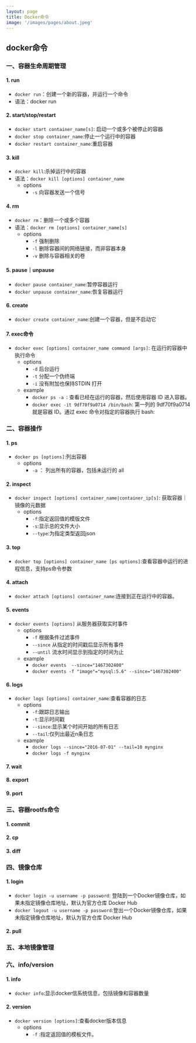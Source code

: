 ```yaml
---
layout: page
title: Docker命令
image: '/images/pages/about.jpeg'
---
```


## docker命令
### 一、容器生命周期管理
#### 1. run
- `docker run`：创建一个新的容器，并运行一个命令
- 语法：docker run 
#### 2. start/stop/restart
- `docker start container_name[s]`: 启动一个或多个被停止的容器
- `docker stop container_name`:停止一个运行中的容器
- `docker restart container_name`:重启容器
#### 3. kill
- `docker kill`:杀掉运行中的容器
- 语法：`docker kill [options] container_name`
    - options
        -   `-s` 向容器发送一个信号
#### 4. rm
- `docker rm`：删除一个或多个容器
- 语法：`docker rm [options] container_name[s]`
    - options
        - `-f` 强制删除
        - `-l` 删除容器间的网络链接，而非容器本身
        - `-v` 删除与容器相关的卷
#### 5. pause｜unpause
- `docker pause container_name`:暂停容器运行
- `docker unpause container_name`:恢复容器运行
#### 6. create
- `docker create container_name`:创建一个容器，但是不启动它
#### 7. exec命令
- `docker exec [options] container_name command [args]`: 在运行的容器中执行命令
    - options
        - `-d`  后台运行
        - `-t` 分配一个伪终端
        - `-i` 没有附加也保持STDIN 打开
    - example
        - `docker ps -a `: 查看已经在运行的容器，然后使用容器 ID 进入容器。 
        - `docker exec -it 9df70f9a0714 /bin/bash`: 第一列的 9df70f9a0714 就是容器 ID。通过 exec 命令对指定的容器执行 bash:
### 二、容器操作
#### 1. ps
- `docker ps [options]`:列出容器
    - options  
        - `-a` ： 列出所有的容器，包括未运行的 all
#### 2. inspect
- `docker inspect [options] container_name|container_ip[s]`: 获取容器｜镜像的元数据
    - options
        - `-f`:指定返回值的模版文件
        - `-s`:显示总的文件大小
        - `--type`:为指定类型返回json
#### 3. top
- `docker top [options] container_name [ps options]`:查看容器中运行的进程信息，支持ps命令参数
#### 4. attach
- `docker attach [options] container_name`:连接到正在运行中的容器。
#### 5. events
- `docker events [options]` 从服务器获取实时事件
    - options
        - `-f` 根据条件过滤事件
        - `--since` 从指定的时间戳后显示所有事件
        - `--until` 流水时间显示到指定的时间为止
    - example
        - `docker events  --since="1467302400"`
        -  `docker events -f "image"="mysql:5.6" --since="1467302400" `

#### 6. logs
- `docker logs [options] container_name`:查看容器的日志
    - options
        - `-f`:跟踪日志输出
        - `-t`:显示时间戳
        - `--since`:显示某个时间开始的所有日志
        - `--tail`:仅列出最近n条日志
    - example
        - `docker logs --since="2016-07-01" --tail=10 mynginx`
        - `docker logs -f mynginx`
#### 7. wait
#### 8. export
#### 9. port

### 三、容器rootfs命令
#### 1. commit
#### 2. cp
#### 3. diff

### 四、镜像仓库
#### 1. login
- `docker login -u username -p password`: 登陆到一个Docker镜像仓库，如果未指定镜像仓库地址，默认为官方仓库 Docker Hub
- `docker logout -u username -p password`:登出一个Docker镜像仓库，如果未指定镜像仓库地址，默认为官方仓库 Docker Hub
#### 2. pull
 
### 五、本地镜像管理
### 六、info/version
#### 1. info
- `docker info`:显示docker信系统信息，包括镜像和容器数量
#### 2. version
- `docker version [options]`:查看docker版本信息
    - options
        -  `-f` :指定返回值的模板文件。